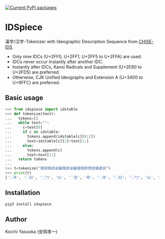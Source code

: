 [![Current PyPI packages](https://badge.fury.io/py/idspiece.svg)](https://pypi.org/project/idspiece/)

# IDSpiece

漢字/汉字-Tokenizer with Ideographic Description Sequence from [CHISE-IDS](https://www.chise.org/ids/).

* Only nine IDCs (U+2FF0, U+2FF1, U+2FF5 to U+2FFA) are used.
* IDCs never occur instantly after another IDC.
* Instantly after IDCs, Kanxi Radicals and Supplement (U+2E80 to U+2FD5) are preferred.
* Otherwise, CJK Unified Ideographs and Extension A (U+3400 to U+9FFC) are preferred.

## Basic usage

```py
>>> from idspiece import idstable
>>> def tokenize(text):
...   tokens=[]
...   while text>"":
...     c=text[0]
...     if c in idstable:
...       tokens.append(idstable[c][0:2])
...       text=idstable[c][2]+text[1:]
...     else:
...       tokens.append(c)
...       text=text[1:]
...   return tokens
...
>>> t=tokenize("羯諦羯諦波羅羯諦波羅僧羯諦菩提薩婆訶")
>>> print(t)
['⿰⽺', '⿱⽈', '⿹⼓', '亾', '⿰⾔', '帝', '⿰⽺', '⿱⽈', '⿹⼓', '亾', '⿰⾔', '帝', '⿰⺡', '皮', '⿱⺲', '⿰⽷', '隹', '⿰⽺', '⿱⽈', '⿹⼓', '亾', '⿰⾔', '帝', '⿰⺡', '皮', '⿱⺲', '⿰⽷', '隹', '⿰⺅', '曾', '⿰⽺', '⿱⽈', '⿹⼓', '亾', '⿰⾔', '帝', '⿱⺾', '⿱⽴', '口', '⿰⺘', '⿱⽇', '⿱⼀', '龰', '⿱⺾', '⿰⻖', '⿸产', '生', '⿱波', '女', '⿰⾔', '可']
```

## Installation

```py
pip3 install idspiece
```

## Author

Koichi Yasuoka (安岡孝一)

